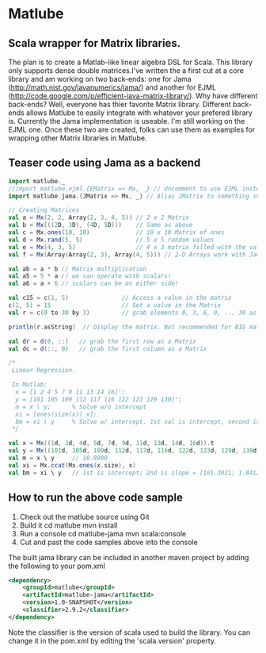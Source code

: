 # Matlube

## Scala wrapper for Matrix libraries.

The plan is to create a Matlab-like linear algebra DSL for Scala. This library only supports dense double matrices.I've written the a first cut at a core library and am working on two back-ends: one for Jama (http://math.nist.gov/javanumerics/jama/) and another for EJML (http://code.google.com/p/efficient-java-matrix-library/). Why have different back-ends? Well, everyone has thier favorite Matrix library. Different back-ends allows Matlube to easily integrate with whatever your prefered library is. Currently the Jama implementation is useable. I'm still working on the EJML one. Once these two are created, folks can use them as examples for wrapping other Matrix libraries in Matlube.

## Teaser code using Jama as a backend

```scala
import matlube._
//import matlube.ejml.{EMatrix => Mx, _} // Uncomment to use EJML instead of Jama
import matlube.jama.{JMatrix => Mx, _} // Alias JMatrix to something shorter

// Creating Matrices
val a = Mx(2, 2, Array(2, 3, 4, 5)) // 2 x 2 Matrix
val b = Mx(((2D, 3D), (4D, 5D)))    // Same as above
val c = Mx.ones(10, 10)             // 10 x 10 Matrix of ones
val d = Mx.rand(5, 5)               // 5 x 5 random values
val e = Mx(4, 3, 5)                 // 4 x 3 matrix filled with the value 5
val f = Mx(Array(Array(2, 3), Array(4, 5))) // 2-D Arrays work with Jama

val ab = a * b // Matrix multiplication
val a5 = 5 * a // we can operate with scalars!
val a6 = a + 6 // scalars can be on either side!

val c15 = c(1, 5)               // Access a value in the matrix
c(1, 5) = 15                    // Set a value in the Matrix
val r = c(0 to 30 by 3)         // grab elements 0, 3, 6, 9, ... 30 as a row vector

println(r.asString)  // Display the matrix. Not recommended for BIG matrices

val dr = d(0, ::)   // grab the first row as a Matrix
val dc = d(::, 0)   // grab the first column as a Matrix

/*
 Linear Regression.

 In Matlab:
  x = [1 2 4 5 7 9 11 13 14 16]';
  y = [101 105 109 112 117 116 122 123 129 130]';
  m = x \ y;      % Solve w/o intercept
  xi = [ones(size(x)) x];
  bm = xi \ y     % Solve w/ intercept. 1st val is intercept, second is slope
 */

val x = Mx((1d, 2d, 4d, 5d, 7d, 9d, 11d, 13d, 14d, 16d)).t
val y = Mx((101d, 105d, 109d, 112d, 117d, 116d, 122d, 123d, 129d, 130d)).t
val m = x \ y     // 10.8900
val xi = Mx.ccat(Mx.ones(x.size), x)
val bm = xi \ y   // 1st is intercept; 2nd is slope = [101.3021; 1.8412]
```

## How to run the above code sample 
1. Check out the matlube source using Git
2. Build it
    cd matlube
    mvn install
3. Run a console
    cd matlube-jama
    mvn scala:console
4. Cut and past the code samples above into the console

The built jama library can be included in another maven project by adding the following to your pom.xml

```xml
<dependency>
    <groupId>matlube</groupId>
    <artifactId>matlube-jama</artifactId>
    <version>1.0-SNAPSHOT</version>
    <classifier>2.9.2</classifier>
</dependency>
```

Note the classifier is the version of scala used to build the library. You can change it in the pom.xml by editing the 'scala.version' property.